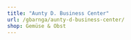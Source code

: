 ```yaml
---
title: "Aunty D. Business Center"
url: /gbarnga/aunty-d-business-center/
shop: Gemüse & Obst
---
```

